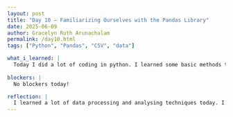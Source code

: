 ```yaml
---
layout: post
title: "Day 10 – Familiarizing Ourselves with the Pandas Library"
date: 2025-06-09
author: Gracelyn Ruth Arunachalam
permalink: /day10.html
tags: ["Python", "Pandas", "CSV", "data"]

what_i_learned: |
  Today I did a lot of coding in python. I learned some basic methods that are a part of python's Pandas library, such as head(), tail(), clip(), merge() etc. I was able to use these functions on real climate data from two different stations in the US. With our elementary knowledge that we had with the library, we were given the task of cleaning and merging data from the Padonia station. In the process of analysing data from this station I learned how to plot graphs in python from a data frame. 
 
blockers: |
  No blockers today!

reflection: |
  I learned a lot of data processing and analysing techniques today. I was able to understand what our project will require in terms of coding and data processing. Understanding this aspect of our project made it easier for me to visualize what we would need to do with the data we will be using in our project. Learning how to clean large amounts of data was also a vital skill that would be needed for our project.
---
```


